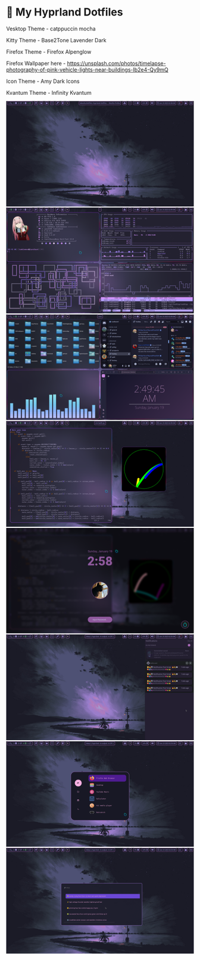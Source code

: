 # 🌟 My Hyprland Dotfiles


Vesktop Theme - catppuccin mocha

Kitty Theme - Base2Tone Lavender Dark

Firefox Theme - Firefox Alpenglow

Firefox Wallpaper here - https://unsplash.com/photos/timelapse-photography-of-pink-vehicle-lights-near-buildings-Ib2e4-Qy9mQ

Icon Theme - Amy Dark Icons

Kvantum Theme - Infinity Kvantum

![App Screenshot](assets/1.png)
![App Screenshot](assets/2.png)
![App Screenshot](assets/3.png)
![App Screenshot](assets/4.png)
![App Screenshot](assets/9.png)
![App Screenshot](assets/1noti.png)
![App Screenshot](assets/6.png)
![App Screenshot](assets/7.png)
